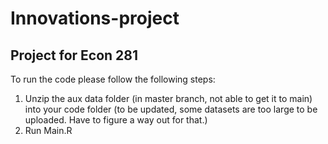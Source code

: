 # Innovations-project
## Project for Econ 281 
To run the code please follow the following steps:
1) Unzip the aux data folder (in master branch, not able to get it to main) into your code folder (to be updated, some datasets are too large to be uploaded. Have to figure a way out for that.)
2) Run Main.R
